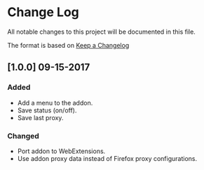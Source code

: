 # Change Log
All notable changes to this project will be documented in this file.

The format is based on [Keep a Changelog](http://keepachangelog.com/en/1.0.0/)

## [1.0.0] 09-15-2017
### Added
- Add a menu to the addon.
- Save status (on/off).
- Save last proxy.

### Changed
- Port addon to WebExtensions.
- Use addon proxy data instead of Firefox proxy configurations.
